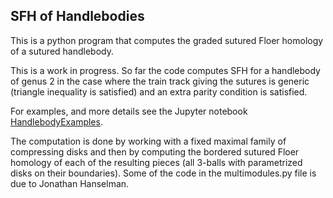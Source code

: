 ## SFH of Handlebodies

This is a python program that computes the graded sutured Floer homology of a sutured handlebody.

This is a work in progress. So far the code computes SFH for a handlebody of genus 2 in the case where the train track giving the sutures is generic (triangle inequality is satisfied) and an extra parity condition is satisfied.

For examples, and more details see the Jupyter notebook [HandlebodyExamples](./HandlebodyExamples.ipynb).

The computation is done by working with a fixed maximal family of compressing disks and then by computing the bordered sutured Floer homology of each of the resulting pieces (all 3-balls with parametrized disks on their boundaries). Some of the code in the multimodules.py file is due to Jonathan Hanselman.
